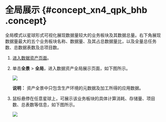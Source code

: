 # 全局展示 {#concept_xn4_qpk_bhb .concept}

全局模式以星球形式可视化展现数据量较大的业务板块及其数据总量。右下角展现数据量最大的五个业务板块名称、数据量、及其占总数据量比，以及全量总任务数、总数据表数及总项目数。

1.  [进入数据资产页面](cn.zh-CN/用户指南/数据资产/数据资产概览.md#section_h3b_2wk_bhb)。
2.  单击**全景** \> **全局**，进入数据资产全局展示页面，如下图所示。

    ![](http://static-aliyun-doc.oss-cn-hangzhou.aliyuncs.com/assets/img/136672/155599252940660_zh-CN.png)

    **说明：** 资产全景中只包含生产环境的元数据及加工所得的应用数据。

3.  鼠标悬停在任意星球上，可展示该业务板块的具体计算消耗、存储量、项目数、总表数等信息，如下图所示。

    ![](http://static-aliyun-doc.oss-cn-hangzhou.aliyuncs.com/assets/img/136672/155599252940661_zh-CN.png)


